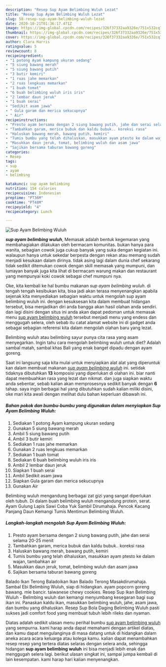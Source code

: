 ```yaml
---
description: "Resep Sup Ayam Belimbing Wuluh Lezat"
title: "Resep Sup Ayam Belimbing Wuluh Lezat"
slug: 58-resep-sup-ayam-belimbing-wuluh-lezat
date: 2020-10-21T01:36:17.471Z
image: https://img-global.cpcdn.com/recipes/326f37332aa9326e/751x532cq70/sup-ayam-belimbing-wuluh-foto-resep-utama.jpg
thumbnail: https://img-global.cpcdn.com/recipes/326f37332aa9326e/751x532cq70/sup-ayam-belimbing-wuluh-foto-resep-utama.jpg
cover: https://img-global.cpcdn.com/recipes/326f37332aa9326e/751x532cq70/sup-ayam-belimbing-wuluh-foto-resep-utama.jpg
author: Clara Harris
ratingvalue: 5
reviewcount: 8
recipeingredient:
- "1 potong Ayam kampung ukuran sedang"
- "5 siung bawang merah"
- "5 siung bawang putih"
- "3 butir kemiri"
- "1 ruas jahe memarkan"
- "2 ruas lengkuas memarkan"
- "1 buah tomat"
- "6 buah belimbing wuluh iris iris"
- "2 lembar daun jeruk"
- "1 buah serai"
- "Sedikit asam jawa"
- " Gula garam dan merica sekucupnya"
- " Air"
recipeinstructions:
- "Presto ayam bersama dengan 2 siung bawang putih, jahe dan serai selama 20-25 menit"
- "Tambahkan garam, merica bubuk dan kaldu bubuk.. koreksi rasa"
- "Haluskan bawang merah, bawang putih, kemiri"
- "Tumis bumbu yang telah dihaluskan, masukkan ayam ptesto ke dalam wajan, tambahkan air"
- "Masukkan daun jeruk, tomat, belimbing wuluh dan asam jawa"
- "Sajikan bersama taburan bawang goreng"
categories:
- Resep
tags:
- sup
- ayam
- belimbing

katakunci: sup ayam belimbing 
nutrition: 154 calories
recipecuisine: Indonesian
preptime: "PT36M"
cooktime: "PT48M"
recipeyield: "4"
recipecategory: Lunch

---
```



![Sup Ayam Belimbing Wuluh](https://img-global.cpcdn.com/recipes/326f37332aa9326e/751x532cq70/sup-ayam-belimbing-wuluh-foto-resep-utama.jpg)

<b><i>sup ayam belimbing wuluh</i></b>, Memasak adalah bentuk kegemaran yang membahagiakan dilakukan oleh bermacam komunitas. bukan hanya para wanita, sebagian cowok juga cukup banyak yang suka dengan kegiatan ini. walaupun hanya untuk sekedar berpesta dengan rekan atau memang sudah menjadi kesukaan dalam dirinya. tidak asing lagi dalam dunia chef sekarang tidak sedikit ditemukan cowok dengan skill memasak yang mumpuni, dan lumayan banyak juga kita lihat di bermacam warung makan dan restaurant yang mempunyai koki cowok sebagai chef mumpuni nya.

Oke, kita kembali ke hal bumbu makanan <i>sup ayam belimbing wuluh</i>. di tengah tengah kesibukan kita, bisa jadi akan terasa menyenangkan apabila sejenak kita menyediakan sebagian waktu untuk mengolah sup ayam belimbing wuluh ini. dengan kesuksesan kita dalam membuat hidangan tersebut, bisa menjadikan diri anda bangga akan hasil olahan anda sendiri. dan lagi disini dengan situs ini anda akan dapat pedoman untuk memasak menu <u>sup ayam belimbing wuluh</u> tersebut menjadi menu yang endess dan menggugah selera, oleh sebab itu catat alamat website ini di gadget anda sebagai sebagian referensi kita dalam mengolah olahan baru yang lezat.

Belimbing wuluh atau belimbing sayur punya cita rasa yang asam menyegarkan. Ingin tahu cara mengolah belimbing wuluh untuk diet? Adalah sambal matah, sambal khas Bali yang enak banget dipadu dengan ayam goreng.


Saat ini langsung saja kita mulai untuk menyiapkan alat alat yang diperuntuk kan dalam membuat makanan <u><i>sup ayam belimbing wuluh</i></u> ini. setidak tidaknya dibutuhkan <b>13</b> komposisi yang diperlukan di olahan ini. biar nanti dapat membuahkan rasa yang lezat dan nikmat. dan juga siapkan waktu anda sebentar, sebab kalian akan memprosesnya sedikit banyak dengan <b>6</b> tahap. saya ingin berbagai hal yang dibutuhkan sudah kalian miliki disini, oke mari kita awali dengan melihat dulu bahan keperluan dibawah ini.

<!--inarticleads1-->

##### Bahan pokok dan bumbu-bumbu yang digunakan dalam menyiapkan Sup Ayam Belimbing Wuluh:

1. Sediakan 1 potong Ayam kampung ukuran sedang
1. Gunakan 5 siung bawang merah
1. Ambil 5 siung bawang putih
1. Ambil 3 butir kemiri
1. Sediakan 1 ruas jahe memarkan
1. Gunakan 2 ruas lengkuas memarkan
1. Sediakan 1 buah tomat
1. Sediakan 6 buah belimbing wuluh iris iris
1. Ambil 2 lembar daun jeruk
1. Siapkan 1 buah serai
1. Ambil Sedikit asam jawa
1. Siapkan  Gula garam dan merica sekucupnya
1. Gunakan  Air


Belimbing wuluh mengandung berbagai zat gizi yang sangat diperlukan oleh tubuh. Di dalam buah belimbing wuluh mengandung protein, serat. Ayam Gulung Lapis Sawi Coba Yuk Sambil Dirumahaja. Pencok Kacang Panjang Daun Kemangi Tumis Mentimun Belimbing Wuluh. 

<!--inarticleads2-->

##### Langkah-langkah mengolah Sup Ayam Belimbing Wuluh:

1. Presto ayam bersama dengan 2 siung bawang putih, jahe dan serai selama 20-25 menit
1. Tambahkan garam, merica bubuk dan kaldu bubuk.. koreksi rasa
1. Haluskan bawang merah, bawang putih, kemiri
1. Tumis bumbu yang telah dihaluskan, masukkan ayam ptesto ke dalam wajan, tambahkan air
1. Masukkan daun jeruk, tomat, belimbing wuluh dan asam jawa
1. Sajikan bersama taburan bawang goreng


Balado Ikan Terong Baladoikan Ikan Balado Terong Masakdirumahaja. Sambal Ebi Belimbing Wuluh, siap di hidangkan. ayam popcorn goreng bawang. mie bancir. taiwanese chewy cookies. Resep Sup Ikan Belimbing Wuluh - Belimbing wuluh dan kemangi menyumbang kesegaran bagi sup ikan ini. Panaskan kaldu ikan, masukkan belimbing wuluh, jahe, asam jawa, dan bumbu yang dihaluskan. Resep Sup Bola Daging Belimbing Wuluh pasti sukses jadi comfort food yang membuat tubuh lebih rileks dan nyaman. 

Diatas adalah sedikit ulasan menu perihal bumbu <u>sup ayam belimbing wuluh</u> yang sempurna. kami harap anda dapat memahami dengan artikel diatas, dan kamu dapat mengulanginya di masa datang untuk di hidangkan dalam aneka acara acara keluarga atau kolega kamu. kalian dapat menambahkan resep resep yang tertera diatas selaras dengan selera anda, sehingga hidangan <b>sup ayam belimbing wuluh</b> ini bisa menjadi lebih enak dan menggugah selera lagi. berikut ulasan singkat ini, sampai jumpa kembali di lain kesempatan. kami harap hari kalian menyenangkan.
